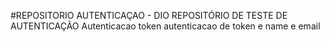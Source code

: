 #REPOSITORIO AUTENTICAÇAO - DIO
REPOSITÓRIO DE TESTE DE AUTENTICAÇÃO
Autenticacao  token 
autenticacao de token e name e email
